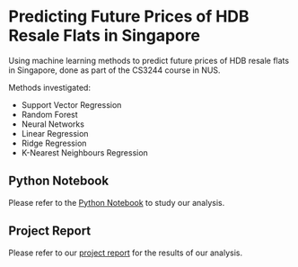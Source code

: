 # Predicting Future Prices of HDB Resale Flats in Singapore

Using machine learning methods to predict future prices of HDB resale flats in Singapore, done as part of the CS3244 course in NUS.

Methods investigated:
* Support Vector Regression
* Random Forest
* Neural Networks
* Linear Regression
* Ridge Regression
* K-Nearest Neighbours Regression

## Python Notebook

Please refer to the [Python Notebook](../main/notebook.ipynb) to study our analysis.

## Project Report

Please refer to our [project report](../main/Group59_ProjectReport_MLSingapore.pdf) for the results of our analysis.
